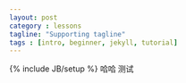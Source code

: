 ```yaml
---
layout: post
category : lessons
tagline: "Supporting tagline"
tags : [intro, beginner, jekyll, tutorial]
---
```

{% include JB/setup %}
哈哈 测试